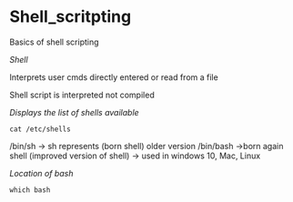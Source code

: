 # Shell_scritpting
Basics of shell scripting

_Shell_

Interprets user cmds directly entered or read from a file

Shell script is interpreted not compiled

_Displays the list of shells available_
```
cat /etc/shells
```
/bin/sh -> sh represents (born shell) older version
/bin/bash ->born again shell (improved version of shell) 
          -> used in windows 10, Mac, Linux

_Location of bash_
```
which bash
```
